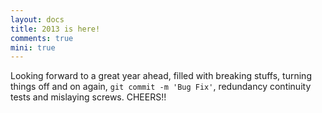 ```yaml
---
layout: docs
title: 2013 is here!
comments: true
mini: true
---
```

Looking forward to a great year ahead, filled with breaking stuffs, turning things off and on again, <code>git commit -m 'Bug Fix'</code>, redundancy continuity tests and mislaying screws. CHEERS!!